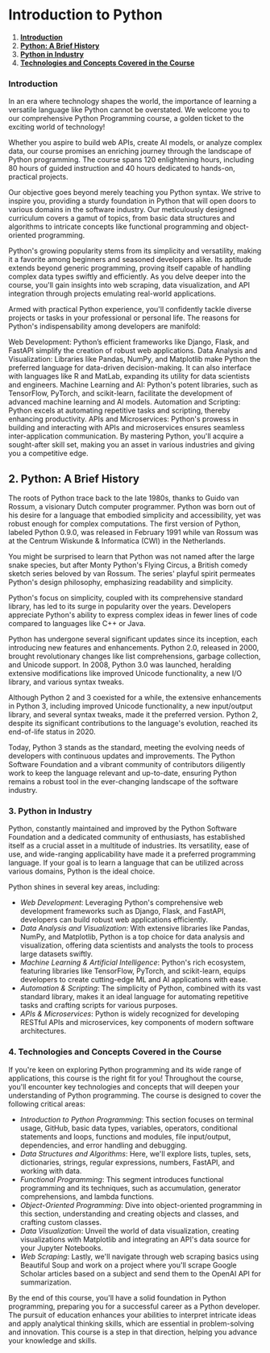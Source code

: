 # Introduction to Python

1. **[Introduction](#1-introduction)**
2. **[Python: A Brief History](#2-python-a-brief-history)**
3. **[Python in Industry](#3-python-in-industry)**
4. **[Technologies and Concepts Covered in the Course](#4-technologies-and-concepts-covered-in-the-course)**


### Introduction
In an era where technology shapes the world, the importance of learning a versatile language like Python cannot be overstated. We welcome you to our comprehensive Python Programming course, a golden ticket to the exciting world of technology!

Whether you aspire to build web APIs, create AI models, or analyze complex data, our course promises an enriching journey through the landscape of Python programming. The course spans 120 enlightening hours, including 80 hours of guided instruction and 40 hours dedicated to hands-on, practical projects.

Our objective goes beyond merely teaching you Python syntax. We strive to inspire you, providing a sturdy foundation in Python that will open doors to various domains in the software industry. Our meticulously designed curriculum covers a gamut of topics, from basic data structures and algorithms to intricate concepts like functional programming and object-oriented programming.

Python's growing popularity stems from its simplicity and versatility, making it a favorite among beginners and seasoned developers alike. Its aptitude extends beyond generic programming, proving itself capable of handling complex data types swiftly and efficiently. As you delve deeper into the course, you'll gain insights into web scraping, data visualization, and API integration through projects emulating real-world applications.

Armed with practical Python experience, you'll confidently tackle diverse projects or tasks in your professional or personal life. The reasons for Python's indispensability among developers are manifold:

Web Development: Python’s efficient frameworks like Django, Flask, and FastAPI simplify the creation of robust web applications.
Data Analysis and Visualization: Libraries like Pandas, NumPy, and Matplotlib make Python the preferred language for data-driven decision-making. It can also interface with languages like R and MatLab, expanding its utility for data scientists and engineers.
Machine Learning and AI: Python's potent libraries, such as TensorFlow, PyTorch, and scikit-learn, facilitate the development of advanced machine learning and AI models.
Automation and Scripting: Python excels at automating repetitive tasks and scripting, thereby enhancing productivity.
APIs and Microservices: Python's prowess in building and interacting with APIs and microservices ensures seamless inter-application communication.
By mastering Python, you'll acquire a sought-after skill set, making you an asset in various industries and giving you a competitive edge.

## 2. Python: A Brief History
The roots of Python trace back to the late 1980s, thanks to Guido van Rossum, a visionary Dutch computer programmer. Python was born out of his desire for a language that embodied simplicity and accessibility, yet was robust enough for complex computations. The first version of Python, labeled Python 0.9.0, was released in February 1991 while van Rossum was at the Centrum Wiskunde & Informatica (CWI) in the Netherlands.

You might be surprised to learn that Python was not named after the large snake species, but after Monty Python's Flying Circus, a British comedy sketch series beloved by van Rossum. The series' playful spirit permeates Python's design philosophy, emphasizing readability and simplicity.

Python's focus on simplicity, coupled with its comprehensive standard library, has led to its surge in popularity over the years. Developers appreciate Python's ability to express complex ideas in fewer lines of code compared to languages like C++ or Java.

Python has undergone several significant updates since its inception, each introducing new features and enhancements. Python 2.0, released in 2000, brought revolutionary changes like list comprehensions, garbage collection, and Unicode support. In 2008, Python 3.0 was launched, heralding extensive modifications like improved Unicode functionality, a new I/O library, and various syntax tweaks.

Although Python 2 and 3 coexisted for a while, the extensive enhancements in Python 3, including improved Unicode functionality, a new input/output library, and several syntax tweaks, made it the preferred version. Python 2, despite its significant contributions to the language's evolution, reached its end-of-life status in 2020.

Today, Python 3 stands as the standard, meeting the evolving needs of developers with continuous updates and improvements. The Python Software Foundation and a vibrant community of contributors diligently work to keep the language relevant and up-to-date, ensuring Python remains a robust tool in the ever-changing landscape of the software industry.
### 3. Python in Industry
Python, constantly maintained and improved by the Python Software Foundation and a dedicated community of enthusiasts, has established itself as a crucial asset in a multitude of industries. Its versatility, ease of use, and wide-ranging applicability have made it a preferred programming language. If your goal is to learn a language that can be utilized across various domains, Python is the ideal choice.

Python shines in several key areas, including:

- *Web Development*: Leveraging Python's comprehensive web development frameworks such as Django, Flask, and FastAPI, developers can build robust web applications efficiently.
- *Data Analysis and Visualization*: With extensive libraries like Pandas, NumPy, and Matplotlib, Python is a top choice for data analysis and visualization, offering data scientists and analysts the tools to process large datasets swiftly.
- *Machine Learning & Artificial Intelligence*: Python's rich ecosystem, featuring libraries like TensorFlow, PyTorch, and scikit-learn, equips developers to create cutting-edge ML and AI applications with ease.
- *Automation & Scripting*: The simplicity of Python, combined with its vast standard library, makes it an ideal language for automating repetitive tasks and crafting scripts for various purposes.
- *APIs & Microservices*: Python is widely recognized for developing RESTful APIs and microservices, key components of modern software architectures.

### 4. Technologies and Concepts Covered in the Course
If you're keen on exploring Python programming and its wide range of applications, this course is the right fit for you! Throughout the course, you'll encounter key technologies and concepts that will deepen your understanding of Python programming. The course is designed to cover the following critical areas:

- *Introduction to Python Programming*: This section focuses on terminal usage, GitHub, basic data types, variables, operators, conditional statements and loops, functions and modules, file input/output, dependencies, and error handling and debugging.
- *Data Structures and Algorithms*: Here, we'll explore lists, tuples, sets, dictionaries, strings, regular expressions, numbers, FastAPI, and working with data.
- *Functional Programming*: This segment introduces functional programming and its techniques, such as accumulation, generator comprehensions, and lambda functions.
- *Object-Oriented Programming*: Dive into object-oriented programming in this section, understanding and creating objects and classes, and crafting custom classes.
- *Data Visualization*: Unveil the world of data visualization, creating visualizations with Matplotlib and integrating an API's data source for your Jupyter Notebooks.
- *Web Scraping*: Lastly, we'll navigate through web scraping basics using Beautiful Soup and work on a project where you'll scrape Google Scholar articles based on a subject and send them to the OpenAI API for summarization.

By the end of this course, you'll have a solid foundation in Python programming, preparing you for a successful career as a Python developer. The pursuit of education enhances your abilities to interpret intricate ideas and apply analytical thinking skills, which are essential in problem-solving and innovation. This course is a step in that direction, helping you advance your knowledge and skills.